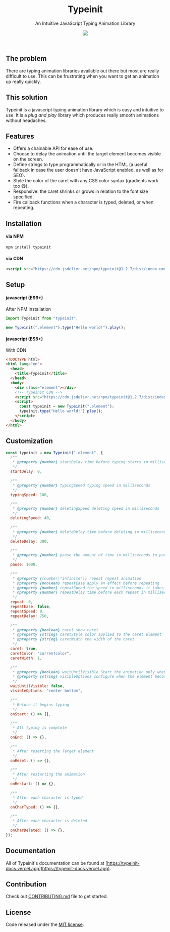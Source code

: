 <h1 align="center">
Typeinit
</h1>
<p align="center">
An Intuitive JavaScript Typing Animation Library
</p>
<p align="center">
<a href="https://www.npmjs.com/package/typeinit"><img src="https://img.shields.io/npm/v/typeinit"></a>
</p>
<br>

## The problem

There are typing animation libraries available out there but most are really difficult to use. This can be frustrating when you want to get an animation up really quickly.

## This solution

Typeinit is a javascript typing animation library which is easy and intuitive to use. It is a _plug and play_ library which produces really smooth animations without headaches.

## Features

- Offers a chainable API for ease of use.
- Choose to delay the animation until the target element becomes visible on the screen.
- Define strings to type programmatically or in the HTML (a useful fallback in case the user doesn't have JavaScript enabled, as well as for SEO).
- Style the color of the caret with any CSS color syntax (gradients work too 😋).
- Responsive: the caret shrinks or grows in relation to the font size specified.
- Fire callback functions when a character is typed, deleted, or when repeating.

## Installation

#### via NPM

```
npm install typeinit
```

#### via CDN

```html
<script src="https://cdn.jsdelivr.net/npm/typeinit@1.2.7/dist/index.umd.js"></script>
```

## Setup

#### javascript (ES6+)

After NPM installation

```javascript
import Typeinit from "typeinit";

new Typeinit(".element").type("Hello world!").play();
```

#### javascript (ES5+)

With CDN

```html
<!DOCTYPE html>
<html lang="en">
  <head>
    <title>Typeinit</title>
  </head>
  <body>
    <div class="element"></div>
    <!-- Typeinit CDN -->
    <script src="https://cdn.jsdelivr.net/npm/typeinit@1.2.7/dist/index.umd.js"></script>
    <script>
      const typeinit = new Typeinit(".element");
      typeinit.type("Hello world!").play();
    </script>
  </body>
</html>
```

## Customization

```javascript
const typeinit = new Typeinit(".element", {
  /**
   * @property {number} startDelay time before typing starts in milliseconds
   */
  startDelay: 0,

  /**
   * @property {number} typingSpeed typing speed in milliseconds
   */
  typingSpeed: 100,

  /**
   * @property {number} deletingSpeed deleting speed in milliseconds
   */
  deletingSpeed: 40,

  /**
   * @property {number} deleteDelay time before deleting in milliseconds
   */
  deleteDelay: 300,

  /**
   * @property {number} pause the amount of time in milliseconds to pause
   */
  pause: 1000,

  /**
   * @property {(number|"infinite")} repeat repeat animation
   * @property {boolean} repeatEase apply an effect before repeating
   * @property {number} repeatSpeed the speed in milliseconds it takes to delete all characters in the element before repeating
   * @property {number} repeatDelay time before each repeat in milliseconds
   */
  repeat: 0,
  repeatEase: false,
  repeatSpeed: 0,
  repeatDelay: 750,

  /**
   * @property {boolean} caret show caret
   * @property {string} caretStyle color applied to the caret element
   * @property {string} caretWidth the width of the caret
   */
  caret: true,
  caretColor: "currentcolor",
  caretWidth: 1,

  /**
   * @property {boolean} waitUntilVisible Start the animation only when the element is within the viewport
   * @property {string} visibleOptions configure when the element becomes visible
   */
  waitUntilVisible: false,
  visibleOptions: "center bottom",

  /**
   * Before it begins typing
   */
  onStart: () => {},

  /**
   * All typing is complete
   */
  onEnd: () => {},

  /**
   * After resetting the Target element
   */
  onReset: () => {},

  /**
   * After restarting the animation
   */
  onRestart: () => {},

  /**
   * After each character is typed
   */
  onCharTyped: () => {},

  /**
   * After each character is deleted
   */
  onCharDeleted: () => {},
});
```

## Documentation

All of Typeinit's documentation can be found at [https://typeinit-docs.vercel.app](https://typeinit-docs.vercel.app).

## Contribution

Check out [CONTRIBUTING.md](./CONTRIBUTING.md) file to get started.

## License

Code released under the [MIT license](./LICENSE).
